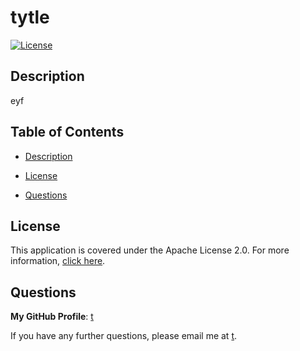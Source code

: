 # tytle
[![License](https://img.shields.io/badge/License-Apache%202.0-blue.svg)](https://opensource.org/licenses/Apache-2.0)

## Description
eyf

## Table of Contents
- [Description](#Description)




- [License](#License)
- [Questions](#Questions)






## License
This application is covered under the Apache License 2.0.
For more information, [click here](https://opensource.org/licenses/Apache-2.0).

## Questions
**My GitHub Profile**: [t](https://github.com/t)

If you have any further questions, please email me at [t](mailto:t).
